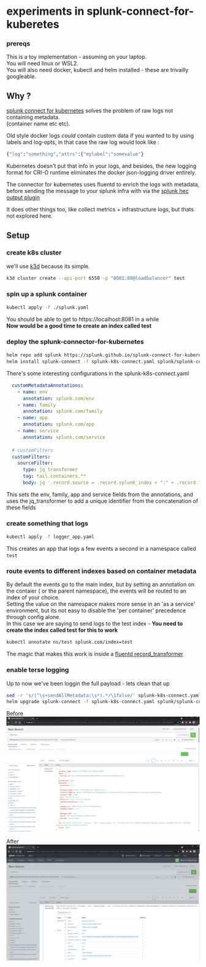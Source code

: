 # experiments in splunk-connect-for-kuberetes

### prereqs
This is a toy implementation - assuming on your laptop.  
You will need linux or WSL2.  
You will also need docker, kubectl and helm installed - these are trivailly googleable.  

## Why ?

[splunk connect for kubernetes](https://github.com/splunk/splunk-connect-for-kubernetes) solves the problem of raw logs not containing metadata.  
(container name etc etc).  
  
Old style docker logs _could_ contain custom data if you wanted to by using labels and log-opts, in that case the raw log would look like :  
```bash
{"log":"something","attrs":{"mylabel":"somevalue"}
```
  
Kubernetes doesn't put that info in your logs, and besides, the new logging format for CRI-O runtime eliminates the docker json-logging driver entirely.  

The connector for kubernetes uses fluentd to enrich the logs with metadata, before sending the message to your splunk infra with via the [splunk hec output plugin](https://github.com/splunk/fluent-plugin-splunk-hec)  
  
It does other things too, like collect metrics + infrastructure logs, but thats not explored here.

## Setup

### create k8s cluster

we'll use [k3d](https://k3d.io/) because its simple.  

```bash
k3d cluster create --api-port 6550 -p "8081:80@loadbalancer" test
```

### spin up a splunk container

```bash
kubectl apply -f ./splunk.yaml
```
  
You should be able to get to https://localhost:8081 in a while  
**Now would be a good time to create an index called test**

### deploy the splunk-connector-for-kubernetes 

```bash
helm repo add splunk https://splunk.github.io/splunk-connect-for-kubernetes/
helm install splunk-connect -f splunk-k8s-connect.yaml splunk/splunk-connect-for-kubernetes
```
  
There's some interesting configurations in the splunk-k8s-connect.yaml  

```yaml
  customMetadataAnnotations:
    - name: env
      annotation: splunk.com/env
    - name: family
      annotation: splunk.com/family
    - name: app
      annotation: splunk.com/app
    - name: service
      annotation: splunk.com/service

  # customFilters
  customFilters:
    sourceFilter:
      type: jq_transformer
      tag: tail.containers.**
      body: jq '.record.source = .record.splunk_index + ":" + .record.family + ":" + .record.app + ":" + .record.service + ":" + .record.env | .record'
```

This sets the env, family, app and service fields from the annotations, and uses the jq_transformer to add a unique identifier from the concatenation of these fields

### create something that logs

```bash
kubectl apply -f logger_app.yaml
```
  
This creates an app that logs a few events a second in a namespace called `test`

### route events to different indexes based on container metadata

By default the events go to the main index, but by setting an annotation on the contaier ( or the parent namespace), the events will be routed to an index of your choice.  
Setting the value on the namespace makes more sense in an 'as a service' environment, but its not easy to disable the 'per container' precedence through config alone.  
In this case we are saying to send logs to the test index - **You need to create the index called test for this to work**
  
```bash
kubectl annotate ns/test splunk.com/index=test
```

The magic that makes this work is inside a [fluentd record_transformer](https://github.com/splunk/splunk-connect-for-kubernetes/blob/1.4.7/manifests/splunk-kubernetes-logging/configMap.yaml#L255)

### enable terse logging
  
Up to now we've been loggin the full payload - lets clean that up  
```bash
sed -r 's/(^\s+sendAllMetadata:\s*).*/\1false/' splunk-k8s-connect.yaml
helm upgrade splunk-connect -f splunk-k8s-connect.yaml splunk/splunk-connect-for-kubernetes
```

Before
![before_image](assets/verbose.png)

After
![after_image](assets/terse.png)
